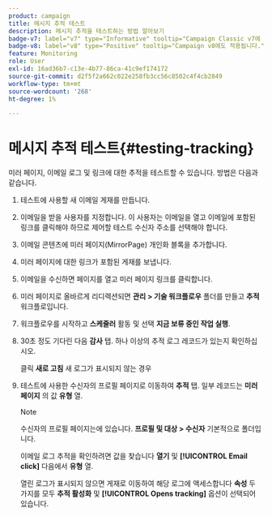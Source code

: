 ```yaml
---
product: campaign
title: 메시지 추적 테스트
description: 메시지 추적을 테스트하는 방법 알아보기
badge-v7: label="v7" type="Informative" tooltip="Campaign Classic v7에 적용"
badge-v8: label="v8" type="Positive" tooltip="Campaign v8에도 적용됩니다."
feature: Monitoring
role: User
exl-id: 16ad36b7-c13e-4b77-86ca-41c9ef174172
source-git-commit: d2f5f2a662c022e258fb3cc56c8502c4f4cb2849
workflow-type: tm+mt
source-wordcount: '268'
ht-degree: 1%

---
```


# 메시지 추적 테스트{#testing-tracking}

미러 페이지, 이메일 로그 및 링크에 대한 추적을 테스트할 수 있습니다. 방법은 다음과 같습니다.

1. 테스트에 사용할 새 이메일 게재를 만듭니다.
1. 이메일을 받을 사용자를 지정합니다. 이 사용자는 이메일을 열고 이메일에 포함된 링크를 클릭해야 하므로 제어할 테스트 수신자 주소를 선택해야 합니다.
1. 이메일 콘텐츠에 미러 페이지(MirrorPage) 개인화 블록을 추가합니다.
1. 미러 페이지에 대한 링크가 포함된 게재를 보냅니다.
1. 이메일을 수신하면 페이지를 열고 미러 페이지 링크를 클릭합니다.
1. 미러 페이지로 올바르게 리디렉션되면 **관리 > 기술 워크플로우** 폴더를 만들고 **추적** 워크플로입니다.
1. 워크플로우를 시작하고 **스케줄러** 활동 및 선택 **지금 보류 중인 작업 실행**.
1. 30초 정도 기다린 다음 **감사** 탭. 하나 이상의 추적 로그 레코드가 있는지 확인하십시오.

   클릭 **새로 고침** 새 로그가 표시되지 않는 경우

1. 테스트에 사용한 수신자의 프로필 페이지로 이동하여 **추적** 탭. 일부 레코드는 **미러 페이지** 의 값 **유형** 열.

   >[!NOTE]
   >
   >수신자의 프로필 페이지는에 있습니다. **프로필 및 대상 > 수신자** 기본적으로 폴더입니다.

   이메일 로그 추적을 확인하려면 값을 찾습니다 **열기** 및 **[!UICONTROL Email click]** 다음에서 **유형** 열.

   열린 로그가 표시되지 않으면 게재로 이동하여 해당 로그에 액세스합니다 **속성** 두 가지를 모두 **추적 활성화** 및 **[!UICONTROL Opens tracking]** 옵션이 선택되어 있습니다.
